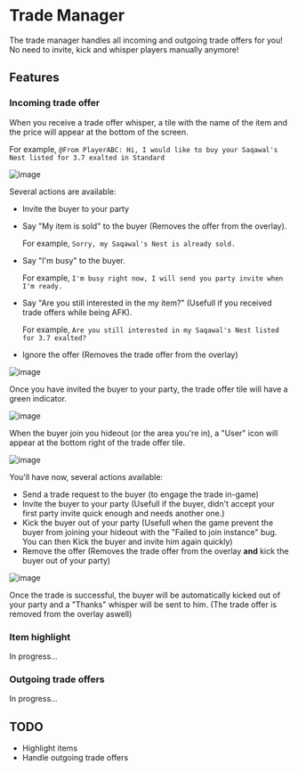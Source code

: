 # Trade Manager
The trade manager handles all incoming and outgoing trade offers for you! No need to invite, kick and whisper players manually anymore!

## Features
### Incoming trade offer
When you receive a trade offer whisper, a tile with the name of the item and the price will appear at the bottom of the screen.

For example, 
``@From PlayerABC: Hi, I would like to buy your Saqawal's Nest listed for 3.7 exalted in Standard``

![image](https://user-images.githubusercontent.com/25111613/86523078-e0f5bf80-be34-11ea-9a89-f07ab023e059.png)

Several actions are available: 
- Invite the buyer to your party
- Say "My item is sold" to the buyer (Removes the offer from the overlay).

  For example, ``Sorry, my Saqawal's Nest is already sold.``
  
- Say "I'm busy" to the buyer.

  For example, ``I'm busy right now, I will send you party invite when I'm ready.``
  
- Say "Are you still interested in the my item?" (Usefull if you received trade offers while being AFK).

  For example, ``Are you still interested in my Saqawal's Nest listed for 3.7 exalted?``
  
- Ignore the offer (Removes the trade offer from the overlay)

![image](https://user-images.githubusercontent.com/25111613/86523224-27e4b480-be37-11ea-9e2c-ecf1199d1028.png)

Once you have invited the buyer to your party, the trade offer tile will have a green indicator.

![image](https://user-images.githubusercontent.com/25111613/86523308-78a8dd00-be38-11ea-9306-28ea830ca305.png)

When the buyer join you hideout (or the area you're in), a "User" icon will appear at the bottom right of the trade offer tile.

![image](https://user-images.githubusercontent.com/25111613/86523345-303def00-be39-11ea-9d10-75145f4e85a0.png)

You'll have now, several actions available:
- Send a trade request to the buyer (to engage the trade in-game)
- Invite the buyer to your party (Usefull if the buyer, didn't accept your first party invite quick enough and needs another one.)
- Kick the buyer out of your party (Usefull when the game prevent the buyer from joining your hideout with the "Failed to join instance" bug. You can then Kick the buyer and invite him again quickly)
- Remove the offer (Removes the trade offer from the overlay **and** kick the buyer out of your party)

![image](https://user-images.githubusercontent.com/25111613/86523398-d4279a80-be39-11ea-8af0-c9392eb399df.png)

Once the trade is successful, the buyer will be automatically kicked out of your party and a "Thanks" whisper will be sent to him. (The trade offer is removed from the overlay aswell)

### Item highlight
In progress...

### Outgoing trade offers
In progress...

## TODO
- Highlight items
- Handle outgoing trade offers
